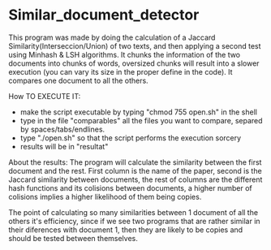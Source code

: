 # Similar_document_detector


This program was made by doing the calculation of a Jaccard Similarity(Interseccion/Union) of two texts, and then applying a second test using Minhash & LSH algorithms. It chunks the information of the two documents into chunks of words, oversized chunks will result into a slower execution (you can vary its size in the proper define in the code). It compares one document to all the others.

How TO EXECUTE IT:
- make the script executable by typing "chmod 755 open.sh" in the shell
- type in the file "comparables" all the files you want to compare, separed by spaces/tabs/endlines.
- type "./open.sh" so that the script performs the execution sorcery
- results will be in "resultat"


About the results:
The program will calculate the similarity between the first document and the rest. First column is the name of the paper, second is the Jaccard similarity between documents, the rest of columns are the different hash functions and its colisions between documents, a higher number of colisions implies a higher likelihood of them being copies.

The point of calculating so many similarities between 1 document of all the others it's efficiency, since if we see two programs that are rather similar in their diferences with document 1, then they are likely to be copies and should be tested between themselves.
